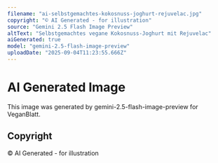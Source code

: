 ```yaml
---
filename: "ai-selbstgemachtes-kokosnuss-joghurt-rejuvelac.jpg"
copyright: "© AI Generated - for illustration"
source: "Gemini 2.5 Flash Image Preview"
altText: "Selbstgemachtes vegane Kokosnuss-Joghurt mit Rejuvelac"
aiGenerated: true
model: "gemini-2.5-flash-image-preview"
uploadDate: "2025-09-04T11:23:55.666Z"
---
```


# AI Generated Image

This image was generated by gemini-2.5-flash-image-preview for VeganBlatt.

## Copyright
© AI Generated - for illustration
